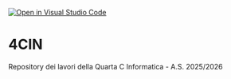 [![Open in Visual Studio Code](https://classroom.github.com/assets/open-in-vscode-2e0aaae1b6195c2367325f4f02e2d04e9abb55f0b24a779b69b11b9e10269abc.svg)](https://classroom.github.com/online_ide?assignment_repo_id=21266675&assignment_repo_type=AssignmentRepo)
# 4CIN
Repository dei lavori della Quarta C Informatica - A.S. 2025/2026
